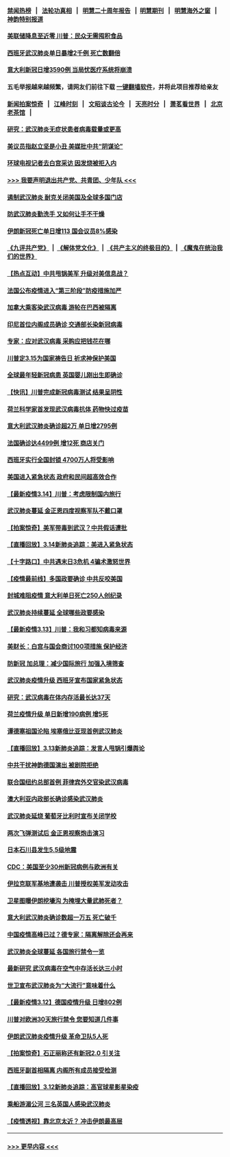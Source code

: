 #### [禁闻热榜](热点新闻.md?=0)  &nbsp;&nbsp;|&nbsp;&nbsp; [法轮功真相](https://github.com/gfw-breaker/truth/blob/master/README.md?=0) &nbsp;&nbsp;|&nbsp;&nbsp; [明慧二十周年报告](https://github.com/gfw-breaker/mh-reports/blob/master/README.md?=0) &nbsp;&nbsp;|&nbsp;&nbsp;[明慧期刊](https://github.com/gfw-breaker/mh-qikan) &nbsp;&nbsp;|&nbsp;&nbsp; [明慧海外之窗](https://github.com/gfw-breaker/mh-news/blob/master/README.md?=0) &nbsp;&nbsp;|&nbsp;&nbsp; [神韵特别报道](https://github.com/gfw-breaker/mh-news/blob/master/shenyun.md?=0)
#### [美联储降息至近零 川普：民众无需囤积食品](../pages/nsc418/n11943043.md?t=03161102) 
#### [西班牙武汉肺炎单日暴增2千例 死亡数翻倍](../pages/nsc418/n11942800.md?t=03161102) 
#### [意大利新冠日增3590例 当局忧医疗系统将崩溃](../pages/nsc418/n11942691.md?t=03161102) 
#### 五毛举报越来越频繁，请网友们前往下载 [一键翻墙软件](https://github.com/gfw-breaker/ssr-accounts)，并将此项目推荐给亲友
#### [新闻拍案惊奇](https://github.com/gfw-breaker/banned-news/blob/master/pages/link4.md) &nbsp;&nbsp;|&nbsp;&nbsp; [江峰时刻](https://github.com/gfw-breaker/banned-news/blob/master/pages/link4.md) &nbsp;&nbsp;|&nbsp;&nbsp; [文昭谈古论今](https://github.com/gfw-breaker/banned-news/blob/master/pages/link4.md) &nbsp;&nbsp;|&nbsp;&nbsp; [天亮时分](https://github.com/gfw-breaker/banned-news/blob/master/pages/link4.md) &nbsp;&nbsp;|&nbsp;&nbsp; [萧茗看世界](https://github.com/gfw-breaker/banned-news/blob/master/pages/link4.md) &nbsp;&nbsp;|&nbsp;&nbsp; [北京老茶馆](https://github.com/gfw-breaker/banned-news/blob/master/pages/link4.md) &nbsp;&nbsp;|&nbsp;&nbsp; 
#### [研究：武汉肺炎无症状患者病毒载量或更高](../pages/nsc418/n11942608.md?t=03161102) 
#### [美议员指赵立坚是小丑 美媒批中共“阴谋论”](../pages/nsc418/n11942370.md?t=03161102) 
#### [环球电视记者去白宫采访 因发烧被拒入内](../pages/nsc418/n11942516.md?t=03161102) 
#### [>>> 我要声明退出共产党、共青团、少年队 <<<](https://github.com/begood0513/goodnews/blob/master/quit/letter.md) 
#### [遏制武汉肺炎 耐克关闭美国及全球多国门店](../pages/nsc418/n11942366.md?t=03161102) 
#### [防武汉肺炎勤洗手 又如何让手不干燥](../pages/nsc418/n11942105.md?t=03161102) 
#### [伊朗新冠死亡单日增113 国会议员8%感染](../pages/nsc418/n11942119.md?t=03161102) 
#### [《九评共产党》](https://github.com/begood0513/9ping.md/blob/master/README.md) &nbsp;|&nbsp; [《解体党文化》](../../../../jtdwh.md/blob/master/README.md)  &nbsp;|&nbsp; [《共产主义的终极目的》](../../../../gczydzjmd.md/blob/master/README.md) &nbsp;|&nbsp; [《魔鬼在统治我们的世界》](../../../../mgztzwmdsj.md/blob/master/README.md) 
#### [【热点互动】中共甩锅美军 升级对美信息战？](../pages/nsc418/n11940633.md?t=03161102) 
#### [法国公布疫情进入“第三阶段”防疫措施加严](../pages/nsc418/n11940878.md?t=03161102) 
#### [加拿大乘客染武汉病毒 游轮在巴西被隔离](../pages/nsc418/n11941905.md?t=03161102) 
#### [印尼首位内阁成员确诊 交通部长染新冠病毒](../pages/nsc418/n11941920.md?t=03161102) 
#### [专家：应对武汉病毒 采购应把钱花在哪](../pages/nsc418/n11941763.md?t=03161102) 
#### [川普定3.15为国家祷告日 祈求神保护美国](../pages/nsc418/n11941475.md?t=03161102) 
#### [全球最年轻新冠病患 英国婴儿刚出生即确诊](../pages/nsc418/n11941506.md?t=03161102) 
#### [【快讯】川普完成新冠病毒测试 结果呈阴性](../pages/nsc418/n11941045.md?t=03161102) 
#### [荷兰科学家首发现武汉病毒抗体 药物快过疫苗](../pages/nsc418/n11940920.md?t=03161102) 
#### [意大利武汉肺炎确诊超2万 单日增2795例](../pages/nsc418/n11940828.md?t=03161102) 
#### [法国确诊达4499例 增12死 商店关门](../pages/nsc418/n11940834.md?t=03161102) 
#### [西班牙实行全国封锁 4700万人将受影响](../pages/nsc418/n11940852.md?t=03161102) 
#### [美国进入紧急状态 政府和民间超高效合作](../pages/nsc418/n11940720.md?t=03161102) 
#### [【最新疫情3.14】川普：考虑限制国内旅行](../pages/nsc418/n11939189.md?t=03161102) 
#### [武汉肺炎蔓延 金正恩四度视察军队不戴口罩](../pages/nsc418/n11940303.md?t=03161102) 
#### [【拍案惊奇】美军带毒到武汉？中共假话遭批](../pages/nsc418/n11939240.md?t=03161102) 
#### [【直播回放】3.14新肺炎追踪：美进入紧急状态](../pages/nsc418/n11940229.md?t=03161102) 
#### [【十字路口】中共遇末日3危机 4骗术激怒世界](../pages/nsc418/n11939218.md?t=03161102) 
#### [【疫情最前线】多国政要确诊 中共反咬美国](../pages/nsc418/n11938734.md?t=03161102) 
#### [封城难阻疫情 意大利单日死亡250人创纪录](../pages/nsc418/n11939185.md?t=03161102) 
#### [武汉肺炎持续蔓延 全球哪些政要感染](../pages/nsc418/n11938672.md?t=03161102) 
#### [【最新疫情3.13】川普：我和习都知病毒来源](../pages/nsc418/n11936755.md?t=03161102) 
#### [美财长：白宫与国会商讨100项措施 保护经济](../pages/nsc418/n11938829.md?t=03161102) 
#### [防新冠 加总理：减少国际旅行 加强入境筛查](../pages/nsc418/n11938771.md?t=03161102) 
#### [武汉肺炎疫情升级 西班牙宣布国家紧急状态](../pages/nsc418/n11938701.md?t=03161102) 
#### [研究：武汉病毒在体内存活最长达37天](../pages/nsc418/n11938539.md?t=03161102) 
#### [荷兰疫情升级 单日新增190病例 增5死](../pages/nsc418/n11938364.md?t=03161102) 
#### [谭德塞祖国沦陷 埃塞俄比亚现首例武汉肺炎](../pages/nsc418/n11938415.md?t=03161102) 
#### [【直播回放】3.13新肺炎追踪：发言人甩锅引爆舆论](../pages/nsc418/n11938042.md?t=03161102) 
#### [中共干扰神韵德国演出 被剧院拒绝](../pages/nsc418/n11927987.md?t=03161102) 
#### [联合国纽约总部首例 菲律宾外交官染武汉病毒](../pages/nsc418/n11937995.md?t=03161102) 
#### [澳大利亚内政部长确诊感染武汉肺炎](../pages/nsc418/n11937696.md?t=03161102) 
#### [武汉肺炎延烧 葡萄牙比利时宣布关闭学校](../pages/nsc418/n11937558.md?t=03161102) 
#### [两次飞弹测试后 金正恩视察炮击演习](../pages/nsc418/n11937102.md?t=03161102) 
#### [日本石川县发生5.5级地震](../pages/nsc418/n11937068.md?t=03161102) 
#### [CDC：美国至少30州新冠病例与欧洲有关](../pages/nsc418/n11936623.md?t=03161102) 
#### [伊拉克联军基地遭袭击 川普授权美军发动攻击](../pages/nsc418/n11936676.md?t=03161102) 
#### [卫星图曝伊朗挖壕沟 为掩埋大量武肺死者？](../pages/nsc418/n11936235.md?t=03161102) 
#### [意大利武汉肺炎确诊数超一万五 死亡破千](../pages/nsc418/n11936332.md?t=03161102) 
#### [中国疫情高峰已过？德专家：隔离解除还会再来](../pages/nsc418/n11935994.md?t=03161102) 
#### [武汉肺炎全球蔓延 各国旅行禁令一览](../pages/nsc418/n11936089.md?t=03161102) 
#### [最新研究 武汉病毒在空气中存活长达三小时](../pages/nsc418/n11936055.md?t=03161102) 
#### [世卫宣布武汉肺炎为“大流行”意味着什么](../pages/nsc418/n11935933.md?t=03161102) 
#### [【最新疫情3.12】德国疫情升级 日增802例](../pages/nsc418/n11933628.md?t=03161102) 
#### [川普对欧洲30天旅行禁令 您要知道几件事](../pages/nsc418/n11935870.md?t=03161102) 
#### [伊朗武汉肺炎疫情升级 革命卫队5人死](../pages/nsc418/n11935711.md?t=03161102) 
#### [【拍案惊奇】石正丽称还有新冠2.0 引关注](../pages/nsc418/n11934119.md?t=03161102) 
#### [西班牙副首相隔离 内阁所有成员接受检测](../pages/nsc418/n11935473.md?t=03161102) 
#### [【直播回放】3.12新肺炎追踪：高官球星影星染疫](../pages/nsc418/n11935368.md?t=03161102) 
#### [乘船游湄公河 三名英国人感染武汉肺炎](../pages/nsc418/n11935074.md?t=03161102) 
#### [【疫情透视】靠北京太近？ 冲击伊朗最高层](../pages/nsc418/n11933475.md?t=03161102) 

----
#### [ >>> 更早内容 <<< ](../indexes/nsc418-earlier.md)
